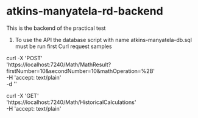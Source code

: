 # atkins-manyatela-rd-backend
This is the backend of the practical test

1. To use the API the database script with name atkins-manyatela-db.sql must be run first
 Curl request samples
 
 curl -X 'POST' \
  'https://localhost:7240/Math/MathResult?firstNumber=10&secondNumber=10&mathOperation=%2B' \
  -H 'accept: text/plain' \
  -d ''
  
  curl -X 'GET' \
  'https://localhost:7240/Math/HistoricalCalculations' \
  -H 'accept: text/plain'
